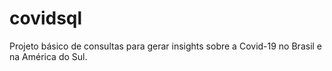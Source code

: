 # covidsql
Projeto básico de consultas para gerar insights sobre a Covid-19 no Brasil e na América do Sul.
